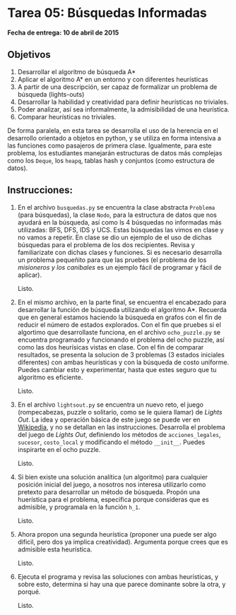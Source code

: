 # Tarea 05: Búsquedas Informadas

**Fecha de entrega: 10 de abril de 2015**

## Objetivos
1. Desarrollar el algoritmo de búsqueda A*
2. Aplicar el algoritmo A* en un entorno y con diferentes heurísticas
3. A partir de una descripción, ser capaz de formalizar un problema de búsqueda (lights-outs)
4. Desarrollar la habilidad y creatividad para definir heurísticas no triviales.
5. Poder analizar, así sea informalmente, la admisibilidad de una heurística.
6. Comparar heurísticas no triviales.

De forma paralela, en esta tarea se desarrolla el uso de la herencia en el desarrollo orientado a objetos en
python, y se utiliza en forma intensiva a las funciones como pasajeros de primera clase. Igualmente, para este
problema, los estudiantes manejarán estructuras de datos más complejas como los `Deque`, los `heapq`, tablas hash
y conjuntos (como estructura de datos).

## Instrucciones:

1. En el archivo `busquedas.py` se encuentra la clase abstracta `Problema` (para búsquedas), la clase `Nodo`, para la estructura
   de datos que nos ayudará en la búsqueda, así como ls 4 búsquedas no informadas más utilizadas: BFS, DFS, IDS y UCS. Estas
   búsquedas las vimos en clase y no vamos a repetir. En clase se dio un ejemplo de el uso de dichas búsquedas para el problema
   de los dos recipientes. Revisa y familiarizate con dichas clases y funciones. Si es necesario desarrolla un problema pequeñito
   para que las pruebes (el problema de los *misioneros y los canibales* es un ejemplo fácil de programar y fácil de aplicar).

   Listo.

2. En el mismo archivo, en la parte final, se encuentra el encabezado para desarrollar la función de búsqueda
   utilizando el algoritmo A*. Recuerda que en general estamos haciendo la búsqueda en grafos con el fin de reducir el número de
   estados explorados. Con el fin que pruebes si el algortimo que desarrollaste funciona, en el archivo `ocho_puzzle.py` se
   encuentra programado y funcionando el problema del ocho puzzle, así como las dos heurísicas vistas en clase. Con el fin de
   comparar resultados, se presenta la solucion de 3 problemas (3 estados iniciales diferentes) con ambas heurísticas y con
   la búsqueda de costo uniforme. Puedes cambiar esto y experimentar, hasta que estes seguro que tu algoritmo es eficiente.

   Listo.

3. En el archivo `lightsout.py` se encuentra un nuevo reto, el juego (rompecabezas, puzzle o solitario,
   como se le quiera llamar) de *Lights Out*. La idea y operación básica de este juego se puede ver en
   [Wikipedia](http://en.wikipedia.org/wiki/Lights_Out_(game)), y no se detallan en las instrucciones.
   Desarrolla el problema del juego de *Lights Out*, definiendo los métodos de `acciones_legales`,
   `sucesor`, `costo_local` y modificando el método `__init__`. Puedes inspirarte en el ocho puzzle.

   Listo.

4. Si bien existe una solución analítica (un algoritmo) para cualquier posición inicial del juego, a nosotros nos interesa
   utilizarlo como pretexto para desarrollar un método de búsqueda. Propón una huerística para el problema, especifica porque
   consideras que es admisible, y programala en la función `h_1`.

   Listo.

5. Ahora propon una segunda heurística (proponer una puede ser algo dificil, pero dos ya implica creatividad). Argumenta
   porque crees que es admisible esta heurística.

   Listo.

6. Ejecuta el programa y revisa las soluciones con ambas heurísticas, y sobre esto, determina si hay una que parece
   dominante sobre la otra, y porqué.

   Listo.
